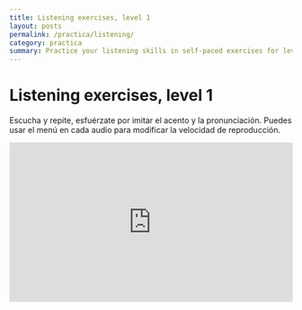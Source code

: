 ```yaml
---
title: Listening exercises, level 1
layout: posts
permalink: /practica/listening/
category: practica
summary: Practice your listening skills in self-paced exercises for level 1. 
---
```


<style>
    .container {
    position: relative;
    width: 100%;
    height: 0;
    padding-bottom: 56.25%;
    }
    .video {
        position: absolute;
        top: 0;
        left: 0;
        width: 100%;
        height: 100%;
    }
</style>

# Listening exercises, level 1

Escucha y repite, esfuérzate por imitar el acento y la pronunciación. Puedes usar el menú en cada audio para modificar la velocidad de reproducción.

<div class="container">
    <iframe class="video" src="https://www.youtube.com/embed/videoseries?list=PLnzuXz_0et0iHttybSG8Q0-Cx9u4B3Fr4" frameborder="0" allowfullscreen></iframe>
</div>

<!--
<table class="listening-drill">
    <thead>
        <th>Topic</th>
        <th>Script</th>
        <th>Audio</th>
    </thead>
    <tfoot>
        <td colspan="3">&nbsp;</td>
    </tfoot>
    <tbody>
        <td>Occupations</td>
        <td>I am an artist / I´m an artist</td>
        <td>
            <audio controls src="/assets/audio/Le01Un01Ls01-01.wav">
                Tu navegador no soporta el elemento <code>audio</code>.
            </audio>
        </td>
    </tbody>
</table>
-->